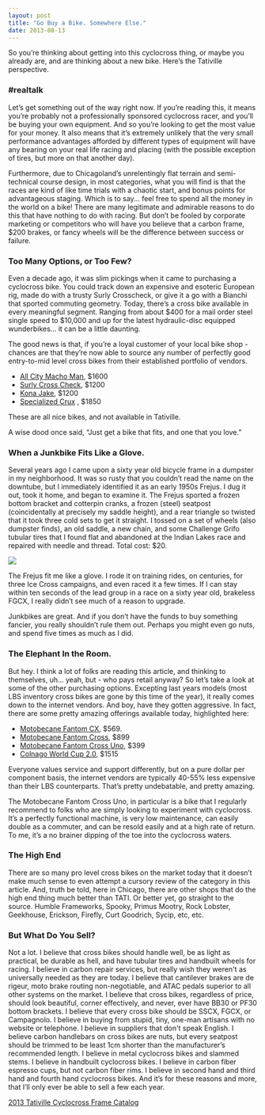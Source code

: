 ```yaml
---
layout: post
title: "Go Buy a Bike. Somewhere Else."
date: 2013-08-13
---
```


So you’re thinking about getting into this cyclocross thing, or maybe you already are, and are thinking about a new bike. Here’s the Tativille perspective.

### \#realtalk

Let’s get something out of the way right now. If you’re reading this, it means you’re probably not a professionally sponsored cyclocross racer, and you’ll be buying your own equipment. And so you’re looking to get the most value for your money. It also means that it’s extremely unlikely that the very small performance advantages afforded by different types of equipment will have any bearing on your real life racing and placing (with the possible exception of tires, but more on that another day).

Furthermore, due to Chicagoland’s unrelentingly flat terrain and semi-technical course design, in most categories, what you will find is that the races are kind of like time trials with a chaotic start, and bonus points for advantageous staging. Which is to say... feel free to spend all the money in the world on a bike! There are many legitimate and admirable reasons to do this that have nothing to do with racing. But don’t be fooled by corporate marketing or competitors who will have you believe that a carbon frame, \$200 brakes, or fancy wheels will be the difference between success or failure.

### Too Many Options, or Too Few?

Even a decade ago, it was slim pickings when it came to purchasing a cyclocross bike. You could track down an expensive and esoteric European rig, made do with a trusty Surly Crosscheck, or give it a go with a Bianchi that sported commuting geometry. Today, there’s a cross bike available in every meaningful segment. Ranging from about \$400 for a mail order steel single speed to \$10,000 and up for the latest hydraulic-disc equipped wunderbikes... it can be a little daunting.

The good news is that, if you’re a loyal customer of your local bike shop - chances are that they’re now able to source any number of perfectly good entry-to-mid level cross bikes from their established portfolio of vendors.

-   [All City Macho Man](http://allcitycycles.com/bikes/macho_man), \$1600
-   [Surly Cross Check](http://surlybikes.com/bikes/cross_check), \$1200
-   [Kona Jake](http://www.konaworld.com/jake.cfm), \$1200
-   [Specialized Crux](http://www.specialized.com/us/en/bikes/road/crux/cruxelite) , \$1850

These are all nice bikes, and not available in Tativille.

A wise dood once said, “Just get a bike that fits, and one that you love.”

### When a Junkbike Fits Like a Glove.

Several years ago I came upon a sixty year old bicycle frame in a dumpster in my neighborhood. It was so rusty that you couldn’t read the name on the downtube, but I immediately identified it as an early 1950s Frejus. I dug it out, took it home, and began to examine it. The Frejus sported a frozen bottom bracket and cotterpin cranks, a frozen (steel) seatpost (coincidentally at precisely my saddle height), and a rear triangle so twisted that it took three cold sets to get it straight. I tossed on a set of wheels (also dumpster finds), an old saddle, a new chain, and some Challenge Grifo tubular tires that I found flat and abandoned at the Indian Lakes race and repaired with needle and thread. Total cost: \$20.

![](http://lh6.ggpht.com/_M8bffFFfNT8/TM7vAyOEfnI/AAAAAAAAPXk/zX5U176Ji8o/s800/IMG_2680.JPG)

The Frejus fit me like a glove. I rode it on training rides, on centuries, for three Ice Cross campaigns, and even raced it a few times. If I can stay within ten seconds of the lead group in a race on a sixty year old, brakeless FGCX, I really didn’t see much of a reason to upgrade.

Junkbikes are great. And if you don’t have the funds to buy something fancier, you really shouldn’t rule them out. Perhaps you might even go nuts, and spend five times as much as I did.

### The Elephant In the Room.

But hey. I think a lot of folks are reading this article, and thinking to themselves, uh... yeah, but - who pays retail anyway? So let’s take a look at some of the other purchasing options. Excepting last years models (most LBS inventory cross bikes are gone by this time of the year), it really comes down to the internet vendors. And boy, have they gotten aggressive. In fact, there are some pretty amazing offerings available today, highlighted here:

- [Motobecane Fantom CX](http://www.bikesdirect.com/products/motobecane/fantom_cross_cx2.htm), \$569.
- [Motobecane Fantom Cross](http://www.bikesdirect.com/products/motobecane/fantom_cross_sram_xiv.htm), \$899
- [Motobecane Fantom Cross Uno](http://www.bikesdirect.com/products/motobecane/uno.htm), \$399
- [Colnago World Cup 2.0](http://www.wiggle.com/colnago-world-cup-20-2013/), \$1515

Everyone values service and support differently, but on a pure dollar per component basis, the internet vendors are typically 40-55% less expensive than their LBS counterparts. That’s pretty undebatable, and pretty amazing.

The Motobecane Fantom Cross Uno, in particular is a bike that I regularly recommend to folks who are simply looking to experiment with cyclocross. It’s a perfectly functional machine, is very low maintenance, can easily double as a commuter, and can be resold easily and at a high rate of return. To me, it’s a no brainer dipping of the toe into the cyclocross waters.

### The High End

There are so many pro level cross bikes on the market today that it doesn’t make much sense to even attempt a cursory review of the category in this article. And, truth be told, here in Chicago, there are other shops that do the high end thing much better than TATI. Or better yet, go straight to the source. Humble Frameworks, Spooky, Primus Mootry, Rock Lobster, Geekhouse, Erickson, Firefly, Curt Goodrich, Sycip, etc, etc.

### But What Do You Sell?

Not a lot. I believe that cross bikes should handle well, be as light as practical, be durable as hell, and have tubular tires and handbuilt wheels for racing. I believe in carbon repair services, but really wish they weren't as universally needed as they are today. I believe that cantilever brakes are de rigeur, moto brake routing non-negotiable, and ATAC pedals superior to all other systems on the market. I believe that cross bikes, regardless of price, should look beautiful, corner effectively, and never, ever have BB30 or PF30 bottom brackets. I believe that every cross bike should be SSCX, FGCX, or Campagnolo. I believe in buying from stupid, tiny, one-man artisans with no website or telephone. I believe in suppliers that don't speak English. I believe carbon handlebars on cross bikes are nuts, but every seatpost should be trimmed to be least 1cm shorter than the manufacturer’s recommended length. I believe in metal cyclocross bikes and slammed stems. I believe in handbuilt cyclocross bikes. I believe in carbon fiber espresso cups, but not carbon fiber rims. I believe in second hand and third hand and fourth hand cyclocross bikes. And it’s for these reasons and more, that I’ll only ever be able to sell a few each year.

[2013 Tativille Cyclocross Frame Catalog](http://taticycles.com/p/494)
